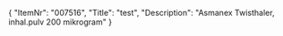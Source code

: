 {
  "ItemNr": "007516",
  "Title": "test",
  "Description": "Asmanex Twisthaler, inhal.pulv 200 mikrogram"
}
